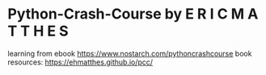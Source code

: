 # Python-Crash-Course by E R I C   M A T T H E S

learning from ebook
https://www.nostarch.com/pythoncrashcourse
book resources: https://ehmatthes.github.io/pcc/
